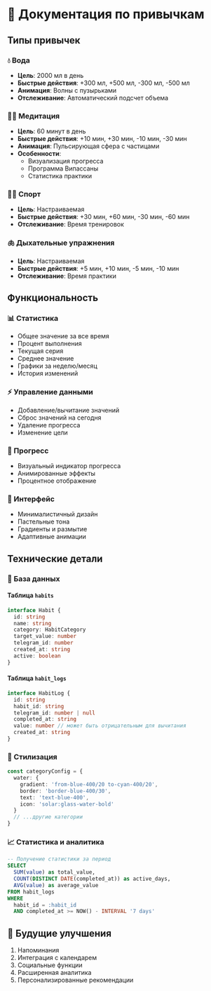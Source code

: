 # 🌟 Документация по привычкам

## Типы привычек

### 💧 Вода
- **Цель**: 2000 мл в день
- **Быстрые действия**: +300 мл, +500 мл, -300 мл, -500 мл
- **Анимация**: Волны с пузырьками
- **Отслеживание**: Автоматический подсчет объема

### 🧘‍♂️ Медитация
- **Цель**: 60 минут в день
- **Быстрые действия**: +10 мин, +30 мин, -10 мин, -30 мин
- **Анимация**: Пульсирующая сфера с частицами
- **Особенности**: 
  - Визуализация прогресса
  - Программа Випассаны
  - Статистика практики

### 🏃‍♂️ Спорт
- **Цель**: Настраиваемая
- **Быстрые действия**: +30 мин, +60 мин, -30 мин, -60 мин
- **Отслеживание**: Время тренировок

### 🫁 Дыхательные упражнения
- **Цель**: Настраиваемая
- **Быстрые действия**: +5 мин, +10 мин, -5 мин, -10 мин
- **Отслеживание**: Время практики

## Функциональность

### 📊 Статистика
- Общее значение за все время
- Процент выполнения
- Текущая серия
- Среднее значение
- Графики за неделю/месяц
- История изменений

### ⚡️ Управление данными
- Добавление/вычитание значений
- Сброс значений на сегодня
- Удаление прогресса
- Изменение цели

### 🎯 Прогресс
- Визуальный индикатор прогресса
- Анимированные эффекты
- Процентное отображение

### 📱 Интерфейс
- Минималистичный дизайн
- Пастельные тона
- Градиенты и размытие
- Адаптивные анимации

## Технические детали

### 🔄 База данных

#### Таблица `habits`
```typescript
interface Habit {
  id: string
  name: string
  category: HabitCategory
  target_value: number
  telegram_id: number
  created_at: string
  active: boolean
}
```

#### Таблица `habit_logs`
```typescript
interface HabitLog {
  id: string
  habit_id: string
  telegram_id: number | null
  completed_at: string
  value: number // может быть отрицательным для вычитания
  created_at: string
}
```

### 🎨 Стилизация
```typescript
const categoryConfig = {
  water: {
    gradient: 'from-blue-400/20 to-cyan-400/20',
    border: 'border-blue-400/30',
    text: 'text-blue-400',
    icon: 'solar:glass-water-bold'
  }
  // ...другие категории
}
```

### 📈 Статистика и аналитика
```sql
-- Получение статистики за период
SELECT 
  SUM(value) as total_value,
  COUNT(DISTINCT DATE(completed_at)) as active_days,
  AVG(value) as average_value
FROM habit_logs
WHERE 
  habit_id = :habit_id
  AND completed_at >= NOW() - INTERVAL '7 days'
```

## 🚀 Будущие улучшения
1. Напоминания
2. Интеграция с календарем
3. Социальные функции
4. Расширенная аналитика
5. Персонализированные рекомендации 